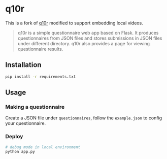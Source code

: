 # q10r

This is a fork of [q10r](https://github.com/vlevit/q10r) modified to support embedding local videos.

> q10r is a simple questionnaire web app based on Flask. 
It produces questionnaires from JSON files and stores submissions in JSON files under different directory. 
q10r also provides a page for viewing questionnaire results.

## Installation

```bash
pip install -r requirements.txt
```

## Usage

### Making a questionnaire

Create a JSON file under `questionnaires`, follow the `example.json` to config your questionnaire.

### Deploy

```bash
# debug mode in local environment
python app.py
```